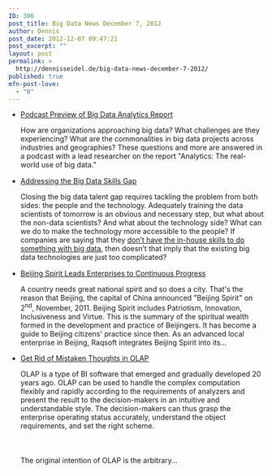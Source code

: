 ```yaml
---
ID: 306
post_title: Big Data News December 7, 2012
author: Dennis
post_date: 2012-12-07 09:47:21
post_excerpt: ""
layout: post
permalink: >
  http://dennisseidel.de/big-data-news-december-7-2012/
published: true
mfn-post-love:
  - "0"
---
```

<ul class="scrd_digest">
<li><a href="http://feedproxy.google.com/~r/ibm-big-data-hub/~3/VkJPMdtRn88/podcast-preview-big-data-analytics-report" rel="external">Podcast Preview of Big Data Analytics Report</a>
<div><div><div><div><p>How are organizations approaching big data? What challenges are they experiencing? What are the commonalities in big data projects across industries and geographies? These questions and more are answered in a podcast with a lead researcher on the report "Analytics: The real-world use of big data."</p>
</div></div></div><img src="http://feeds.feedburner.com/~r/ibm-big-data-hub/~4/VkJPMdtRn88" height="1" width="1" /></div>
</li>
<li><a href="http://feedproxy.google.com/~r/ibm-big-data-hub/~3/-qDXEORfGtc/addressing-big-data-skills-gap" rel="external">Addressing the Big Data Skills Gap</a>
<div><div><div><div><p>Closing the big data talent gap requires tackling the problem from both sides: the people and the technology. Adequately training the data scientists of tomorrow is an obvious and necessary step, but what about the non-data scientists? And what about the technology side? What can we do to make the technology more accessible to the people? If companies are saying that they <a href="http://www.usnews.com/education/best-graduate-schools/top-business-schools/articles/2012/11/28/business-schools-divided-on-how-to-approach-analytics-training?page=2">don’t have the in-house skills to do something with big data</a>, then doesn’t that imply that the existing big data technologies are just too complicated?</p>
</div></div></div><img src="http://feeds.feedburner.com/~r/ibm-big-data-hub/~4/-qDXEORfGtc" height="1" width="1" /></div>
</li>
<li><a href="http://www.datasciencecentral.com/xn/detail/6448529%3ABlogPost%3A38589" rel="external">Beijing Spirit Leads Enterprises to Continuous Progress</a>
<div><p>A country needs great national spirit and so does a city. That's the reason that Beijing, the capital of China announced "Beijing Spirit" on 2<sup>nd</sup>, November, 2011. Beijing Spirit includes Patriotism, Innovation, Inclusiveness and Virtue. This is the summary of the spiritual wealth formed in the development and practice of Beijingers. It has become a guide to Beijing citizens' practice since then. As an advanced local enterprise in Beijing, Raqsoft integrates Beijing Spirit into its…</p></div>
</li>
<li><a href="http://www.datasciencecentral.com/xn/detail/6448529%3ABlogPost%3A38494" rel="external">Get Rid of Mistaken Thoughts in OLAP</a>
<div><p>OLAP is a type of BI software that emerged and gradually developed 20 years ago. OLAP can be used to handle the complex computation flexibly and rapidly according to the requirements of analyzers and present the result to the decision-makers in an intuitive and understandable style. The decision-makers can thus grasp the enterprise operating status accurately, understand the object requirements, and set the right scheme.<br></br><br></br>The original intention of OLAP is the arbitrary…</p></div>
</li>
</ul>